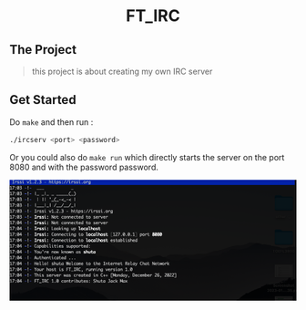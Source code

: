 
<h1 align="center">
	FT_IRC
</h1>

## The Project
> this project is about creating my own IRC server

## Get Started

Do `make` and then run :

```bash
./ircserv <port> <password>
```

Or you could also do `make run` which directly starts the server on the port 8080 and with the password password.

![demo](./assets/demo.png)
